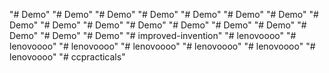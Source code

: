 "# Demo" 
"# Demo" 
"# Demo" 
"# Demo" 
"# Demo" 
"# Demo" 
"# Demo" 
"# Demo" 
"# Demo" 
"# Demo" 
"# Demo" 
"# Demo" 
"# Demo" 
"# Demo" 
"# Demo" 
"# Demo" 
"# Demo" 
"# improved-invention" 
"# lenovoooo" 
"# lenovoooo" 
"# lenovoooo" 
"# lenovoooo" 
"# lenovoooo" 
"# lenovoooo" 
"# lenovoooo" 
"# ccpracticals"

